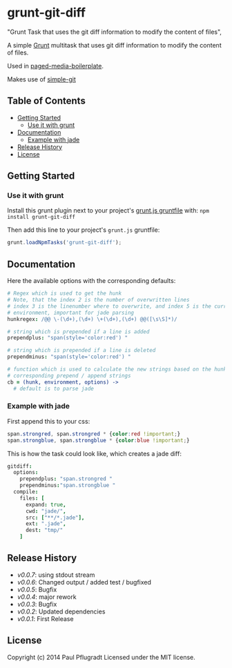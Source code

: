 # grunt-git-diff

"Grunt Task that uses the git diff information to modify the content of files",
  
A simple [Grunt][grunt] multitask that uses git diff information to modify the content of files.

Used in [paged-media-boilerplate][paged-media-boilerplate].

Makes use of [simple-git][simple-git]

## Table of Contents

<!-- toc -->
* [Getting Started](#getting-started)
  * [Use it with grunt](#use-it-with-grunt)
* [Documentation](#documentation)
  * [Example with jade](#example-with-jade)
* [Release History](#release-history)
* [License](#license)

<!-- toc stop -->
## Getting Started

### Use it with grunt

Install this grunt plugin next to your project's [grunt.js gruntfile][getting_started] with: `npm install grunt-git-diff`

Then add this line to your project's `grunt.js` gruntfile:

```javascript
grunt.loadNpmTasks('grunt-git-diff');
```

[grunt]: https://github.com/cowboy/grunt
[getting_started]: https://github.com/cowboy/grunt/blob/master/docs/getting_started.md
[paged-media-boilerplate]: https://github.com/paulpflug/paged-media-boilerplate
[simple-git]: https://github.com/steveukx/git-js
## Documentation

Here the available options with the corresponding defaults:
```coffee
# Regex which is used to get the hunk
# Note, that the index 2 is the number of overwritten lines
# index 3 is the linenumber where to overwrite, and index 5 is the current 
# environment, important for jade parsing
hunkregex: /@@ \-(\d+),(\d+) \+(\d+),(\d+) @@([\s\S]*)/

# string which is prepended if a line is added
prependplus: "span(style='color:red') "

# string which is prepended if a line is deleted
prependminus: "span(style='color:red') " 

# function which is used to calculate the new strings based on the hunk
# corresponding prepend / append strings
cb = (hunk, environment, options) ->
  # default is to parse jade
```

### Example with jade
First append this to your css:
```css
span.strongred, span.strongred * {color:red !important;}
span.strongblue, span.strongblue * {color:blue !important;}
```

This is how the task could look like, which creates a jade diff:
```coffee
gitdiff:
  options:
    prependplus: "span.strongred " 
    prependminus:"span.strongblue "
  compile:
    files: [
      expand: true,
      cwd: "jade/",
      src: ["**/*.jade"],
      ext: ".jade",
      dest: "tmp/"   
    ]
```



## Release History
 - *v0.0.7*: using stdout stream
 - *v0.0.6*: Changed output / added test / bugfixed
 - *v0.0.5*: Bugfix
 - *v0.0.4*: major rework
 - *v0.0.3*: Bugfix
 - *v0.0.2*: Updated dependencies
 - *v0.0.1*: First Release

## License
Copyright (c) 2014 Paul Pflugradt
Licensed under the MIT license.
